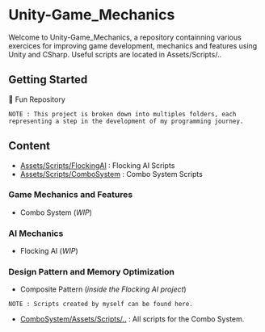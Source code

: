 # Unity-Game_Mechanics

Welcome to Unity-Game_Mechanics, a repository containning various exercices for improving game development, mechanics and features using Unity and CSharp.
Useful scripts are located in Assets/Scripts/..

## Getting Started

👾 Fun Repository

```
NOTE : This project is broken down into multiples folders, each representing a step in the development of my programming journey.
```

## Content

* [Assets/Scripts/FlockingAI](https://github.com/guyllaumedemers/Unity-Game_Mechanics/tree/master/Unity-AI/Unity-FlockingAI/Assets/Scripts) : Flocking AI Scripts
* [Assets/Scripts/ComboSystem](https://github.com/guyllaumedemers/Unity-Game_Mechanics/tree/master/Unity-Gameplay/Unity-Fighting_Mechanics/Assets/Scripts) : Combo System Scripts

### Game Mechanics and Features

*  Combo System (*WIP*)

### AI Mechanics

*  Flocking AI (*WIP*)

### Design Pattern and Memory Optimization

*  Composite Pattern (*inside the Flocking AI project*)

```
NOTE : Scripts created by myself can be found here.
```

* [ComboSystem/Assets/Scripts/..](https://github.com/guyllaumedemers/Unity-Game_Mechanics/tree/master/Unity-Fighting_Mechanics/Assets/Scripts) : All scripts for the Combo System.
